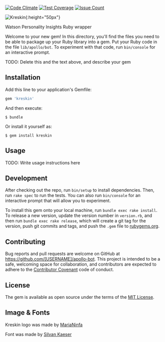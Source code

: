 [![Code Climate](https://codeclimate.com/repos/581760cdbe815c29e20045b5/badges/c73deabc9bfe6628467c/gpa.svg)](https://codeclimate.com/repos/581760cdbe815c29e20045b5/feed)
[![Test Coverage](https://codeclimate.com/repos/581760cdbe815c29e20045b5/badges/c73deabc9bfe6628467c/coverage.svg)](https://codeclimate.com/repos/581760cdbe815c29e20045b5/coverage)
[![Issue Count](https://codeclimate.com/repos/581760cdbe815c29e20045b5/badges/c73deabc9bfe6628467c/issue_count.svg)](https://codeclimate.com/repos/581760cdbe815c29e20045b5/feed)


![Kreskin](https://github.com/IcaliaLabs/kreskin/blob/master/kreskin.png "Kreskin"){:height="50px"}

Watson Personality Insights Ruby wrapper

Welcome to your new gem! In this directory, you'll find the files you need to be able to package up your Ruby library into a gem. Put your Ruby code in the file `lib/apollo/bot`. To experiment with that code, run `bin/console` for an interactive prompt.

TODO: Delete this and the text above, and describe your gem

## Installation

Add this line to your application's Gemfile:

```ruby
gem 'kreskin'
```

And then execute:

    $ bundle

Or install it yourself as:

    $ gem install kreskin

## Usage

TODO: Write usage instructions here

## Development

After checking out the repo, run `bin/setup` to install dependencies. Then, run `rake spec` to run the tests. You can also run `bin/console` for an interactive prompt that will allow you to experiment.

To install this gem onto your local machine, run `bundle exec rake install`. To release a new version, update the version number in `version.rb`, and then run `bundle exec rake release`, which will create a git tag for the version, push git commits and tags, and push the `.gem` file to [rubygems.org](https://rubygems.org).

## Contributing

Bug reports and pull requests are welcome on GitHub at https://github.com/[USERNAME]/apollo-bot. This project is intended to be a safe, welcoming space for collaboration, and contributors are expected to adhere to the [Contributor Covenant](http://contributor-covenant.org) code of conduct.

## License

The gem is available as open source under the terms of the [MIT License](http://opensource.org/licenses/MIT).

## Image & Fonts

Kreskin logo was made by [MariaNinfa](https://dribbble.com/marianynfa)

Font was made by [Silvan Kaeser](http://www.planet-luzern.ch/)
